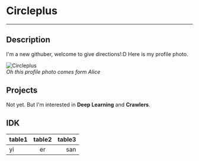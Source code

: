 # Circleplus

---

## Description
I'm a new githuber, welcome to give directions!:D
Here is my profile photo.  

![Circleplus](https://avatars.githubusercontent.com/u/81300841?s=60&v=4)  
*Oh this profile photo comes form Alice*

## Projects
Not yet.
But I'm interested in **Deep Learning** and **Crawlers**.


## IDK
|table1|table2|table3|
|:-----|:----:|-----:|
|yi|er|san|
